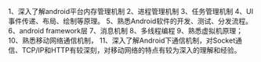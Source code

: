 1、深入了解android平台内存管理机制
2、进程管理机制
3、任务管理机制
4、UI事件传递、布局、绘制等原理。
5、熟悉Android软件的开发、测试、分发流程。
6、android framework层
7、消息机制
8、多线程编程
9、熟悉虚拟机原理；
10、熟悉移动网络通信机制，
11、深入了解Android下通信机制，对Socket通信、TCP/IP和HTTP有较深刻，对移动网络的特点有较为深入的理解和经验。